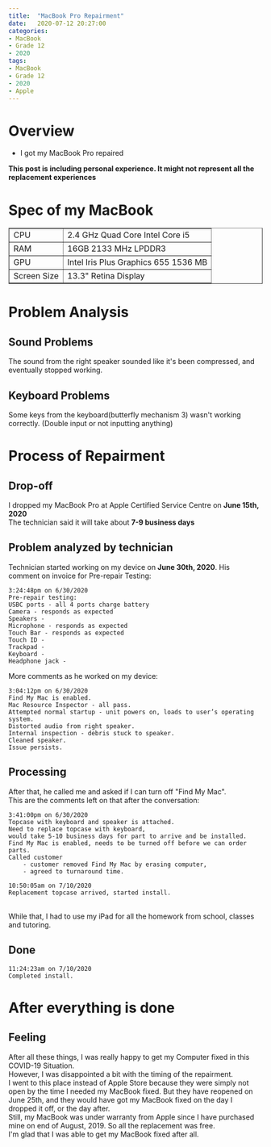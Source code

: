 ```yaml
---
title:  "MacBook Pro Repairment"
date:   2020-07-12 20:27:00
categories:
- MacBook
- Grade 12
- 2020
tags:
- MacBook
- Grade 12
- 2020
- Apple
---
```

# Overview
* I got my MacBook Pro repaired

<b>This post is including personal experience. It might not represent all the replacement experiences</b>

# Spec of my MacBook
<table border="1">
	<tr><!-- 첫번째 줄 시작 -->
	    <td>CPU</td>
	    <td>2.4 GHz Quad Core Intel Core i5</td>
	</tr><!-- 첫번째 줄 끝 -->
  <tr><!-- 두번째 줄 시작 -->
	    <td>RAM</td>
	    <td>16GB 2133 MHz LPDDR3</td>
	</tr><!-- 두번째 줄 끝 -->
  <tr><!-- 두번째 줄 시작 -->
	    <td>GPU</td>
	    <td>Intel Iris Plus Graphics 655 1536 MB</td>
	</tr><!-- 두번째 줄 끝 -->
  <tr><!-- 두번째 줄 시작 -->
	    <td>Screen Size</td>
	    <td>13.3" Retina Display</td>
	</tr><!-- 두번째 줄 끝 -->
</table>

# Problem Analysis
## Sound Problems
The sound from the right speaker sounded like it's been compressed, and eventually stopped working.
## Keyboard Problems
Some keys from the keyboard(butterfly mechanism 3) wasn't working correctly. (Double input or not inputting anything)
# Process of Repairment
## Drop-off
I dropped my MacBook Pro at Apple Certified Service Centre on <b>June 15th, 2020</b><br>
The technician said it will take about <b>7-9 business days</b>
## Problem analyzed by technician
Technician started working on my device on <b>June 30th, 2020</b>.
His comment on invoice for Pre-repair Testing:
```
3:24:48pm on 6/30/2020
Pre-repair testing:
USBC ports - all 4 ports charge battery
Camera - responds as expected
Speakers -
Microphone - responds as expected
Touch Bar - responds as expected
Touch ID -
Trackpad -
Keyboard -
Headphone jack -
```
More comments as he worked on my device:
```
3:04:12pm on 6/30/2020
Find My Mac is enabled.
Mac Resource Inspector - all pass.
Attempted normal startup - unit powers on, loads to user’s operating system.
Distorted audio from right speaker.
Internal inspection - debris stuck to speaker.
Cleaned speaker.
Issue persists.
```
## Processing
After that, he called me and asked if I can turn off "Find My Mac".<br>This are the comments left on that after the conversation:
```
3:41:00pm on 6/30/2020
Topcase with keyboard and speaker is attached.
Need to replace topcase with keyboard,
would take 5-10 business days for part to arrive and be installed.
Find My Mac is enabled, needs to be turned off before we can order parts.
Called customer
	- customer removed Find My Mac by erasing computer,
	- agreed to turnaround time.
```
```
10:50:05am on 7/10/2020
Replacement topcase arrived, started install.
```
<br>
While that, I had to use my iPad for all the homework from school, classes and tutoring.

## Done
```
11:24:23am on 7/10/2020
Completed install.
```
# After everything is done
## Feeling
After all these things, I was really happy to get my Computer fixed in this COVID-19 Situation.<br>
However, I was disappointed a bit with the timing of the repairment.<br>
I went to this place instead of Apple Store because they were simply not open by the time I needed my MacBook fixed. But they have reopened on June 25th, and they would have got my MacBook fixed on the day I dropped it off, or the day after.<br>
Still, my MacBook was under warranty from Apple since I have purchased mine on end of August, 2019. So all the replacement was free.<br>
I'm glad that I was able to get my MacBook fixed after all.
